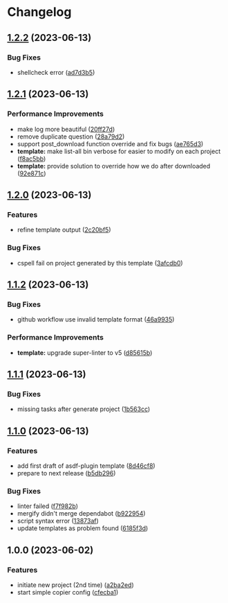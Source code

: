 # Changelog

## [1.2.2](https://github.com/kc-workspace/asdf-plugin-template/compare/v1.2.1...v1.2.2) (2023-06-13)


### Bug Fixes

* shellcheck error ([ad7d3b5](https://github.com/kc-workspace/asdf-plugin-template/commit/ad7d3b5c7be6db8a766326d67f1e2d3a744bcaee))

## [1.2.1](https://github.com/kc-workspace/asdf-plugin-template/compare/v1.2.0...v1.2.1) (2023-06-13)


### Performance Improvements

* make log more beautiful ([20ff27d](https://github.com/kc-workspace/asdf-plugin-template/commit/20ff27d305ffa9d9df8a5d7ca8754d7573421661))
* remove duplicate question ([28a79d2](https://github.com/kc-workspace/asdf-plugin-template/commit/28a79d2e74748e9758d8d8fe4d132d1831925f37))
* support post_download function override and fix bugs ([ae765d3](https://github.com/kc-workspace/asdf-plugin-template/commit/ae765d37e9b6e37ef01484a4d88a8f056f8f528e))
* **template:** make list-all bin verbose for easier to modify on each project ([f8ac5bb](https://github.com/kc-workspace/asdf-plugin-template/commit/f8ac5bb1834868b30f3eaa349012c0330b886165))
* **template:** provide solution to override how we do after downloaded ([92e871c](https://github.com/kc-workspace/asdf-plugin-template/commit/92e871c0010bae65ed399d7d518fc3d4b886cbc4))

## [1.2.0](https://github.com/kc-workspace/asdf-plugin-template/compare/v1.1.2...v1.2.0) (2023-06-13)


### Features

* refine template output ([2c20bf5](https://github.com/kc-workspace/asdf-plugin-template/commit/2c20bf5b20e138eba876590bbca70584e1589dc6))


### Bug Fixes

* cspell fail on project generated by this template ([3afcdb0](https://github.com/kc-workspace/asdf-plugin-template/commit/3afcdb0fbbbbf8b70137afe33ff402c3c1a6ff1f))

## [1.1.2](https://github.com/kc-workspace/asdf-plugin-template/compare/v1.1.1...v1.1.2) (2023-06-13)


### Bug Fixes

* github workflow use invalid template format ([46a9935](https://github.com/kc-workspace/asdf-plugin-template/commit/46a993512d39c6b0ff8cfbeda5e10211aa27c541))


### Performance Improvements

* **template:** upgrade super-linter to v5 ([d85615b](https://github.com/kc-workspace/asdf-plugin-template/commit/d85615b69667bc21b5eb4794084d6fef21b741df))

## [1.1.1](https://github.com/kc-workspace/asdf-plugin-template/compare/v1.1.0...v1.1.1) (2023-06-13)


### Bug Fixes

* missing tasks after generate project ([1b563cc](https://github.com/kc-workspace/asdf-plugin-template/commit/1b563ccc2c6cbf70ba84377d99821f13eff2ce7c))

## [1.1.0](https://github.com/kc-workspace/asdf-plugin-template/compare/v1.0.0...v1.1.0) (2023-06-13)


### Features

* add first draft of asdf-plugin template ([8d46cf8](https://github.com/kc-workspace/asdf-plugin-template/commit/8d46cf8f53086ef6d4db1d49737479625fb1b541))
* prepare to next release ([b5db296](https://github.com/kc-workspace/asdf-plugin-template/commit/b5db296b190533bdadbe4c04f2befd65fbab0d20))


### Bug Fixes

* linter failed ([f7f982b](https://github.com/kc-workspace/asdf-plugin-template/commit/f7f982b7bf8d76c940dc248b50fd879e0846b5b6))
* mergify didn't merge dependabot ([b922954](https://github.com/kc-workspace/asdf-plugin-template/commit/b922954c61ace94e5552699e0c10182243a763ce))
* script syntax error ([13873af](https://github.com/kc-workspace/asdf-plugin-template/commit/13873af5d95a3621dba1d20418b05fd3fa543eb9))
* update templates as problem found ([6185f3d](https://github.com/kc-workspace/asdf-plugin-template/commit/6185f3d2ebb5f1eae0328101c81bf7f64c68d76f))

## 1.0.0 (2023-06-02)


### Features

* initiate new project (2nd time) ([a2ba2ed](https://github.com/kc-workspace/asdf-plugin-template/commit/a2ba2ed2b07eb5f75118ec8b2c88f012b70252dc))
* start simple copier config ([cfecba1](https://github.com/kc-workspace/asdf-plugin-template/commit/cfecba1938a48de2592142c9073aaa14e76b44ea))
